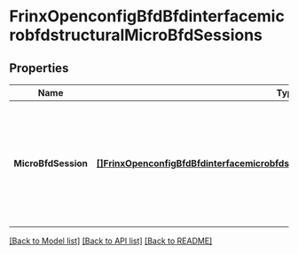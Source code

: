 # FrinxOpenconfigBfdBfdinterfacemicrobfdstructuralMicroBfdSessions

## Properties
Name | Type | Description | Notes
------------ | ------------- | ------------- | -------------
**MicroBfdSession** | [**[]FrinxOpenconfigBfdBfdinterfacemicrobfdstructuralMicrobfdsessionsMicroBfdSession**](frinx.openconfig.bfd.bfdinterfacemicrobfdstructural.microbfdsessions.MicroBfdSession.md) | Optional[This list contains configuration and state parameters relating to micro-BFD session.] REF:Optional[RFC7130 - Bidirectional Forwarding Detection (BFD) on Link Aggregation Group (LAG) Interfaces.] | [optional] [default to null]

[[Back to Model list]](../README.md#documentation-for-models) [[Back to API list]](../README.md#documentation-for-api-endpoints) [[Back to README]](../README.md)


